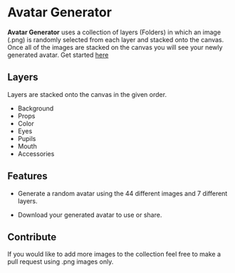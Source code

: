# Avatar Generator

**Avatar Generator** uses a collection of layers (Folders) in which an image (.png) is randomly selected from each layer and stacked onto the canvas. Once all of the images are stacked on the canvas you will see your newly generated avatar. Get started [here](https://clxssyy.github.io/avatar-generator/)

## Layers

Layers are stacked onto the canvas in the given order.

- Background
- Props
- Color
- Eyes
- Pupils
- Mouth
- Accessories

## Features

- Generate a random avatar using the 44 different images and 7 different layers.

- Download your generated avatar to use or share.

## Contribute

If you would like to add more images to the collection feel free to make a pull request using .png images only.
